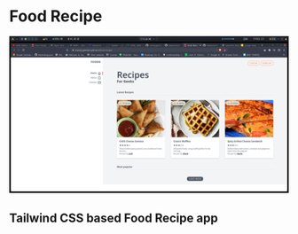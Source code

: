 <h1>Food Recipe</h1>

<img src="./images/screenshots/homepage.png" alt="">

<h2>Tailwind CSS based Food Recipe app</h2>